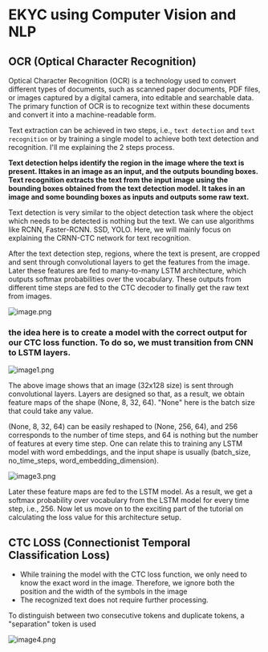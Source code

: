 # EKYC using Computer Vision and NLP

## OCR (Optical Character Recognition)

Optical Character Recognition (OCR) is a technology used to convert different types of
documents, such as scanned paper documents, PDF files, or images captured by a digital
camera, into editable and searchable data. The primary function of OCR is to recognize
text within these documents and convert it into a machine-readable form.

Text extraction can be achieved in two steps, i.e., `text detection` and `text recognition` or by training a single model to achieve both text detection and
recognition. I'll me explaining the 2 steps process.

**Text detection helps identify the region in the image where the text is present. Ittakes in an image as an input, and the outputs bounding boxes.
Text recognition extracts the text from the input image using the bounding boxes
obtained from the text detection model. It takes in an image and some bounding boxes
as inputs and outputs some raw text.**

Text detection is very similar to the object detection task where the object which needs
to be detected is nothing but the text. We can use algorithms like RCNN, Faster-RCNN.
SSD, YOLO. Here, we will mainly focus on explaining the CRNN-CTC network for text
recognition.

After the text detection step, regions, where the text is present, are cropped and sent
through convolutional layers to get the features from the image. Later these features are
fed to many-to-many LSTM architecture, which outputs softmax probabilities over the
vocabulary. These outputs from different time steps are fed to the CTC decoder to finally
get the raw text from images.

![image.png](https://pylessons.com/media/Tutorials/TensorFlow-CAPTCHA-solver/ctc-text-recognition/Text_recognition_model.png)

### the idea here is to create a model with the correct output for our CTC loss function. To do so, we must transition from CNN to LSTM layers.

![image1.png](https://pylessons.com/media/Tutorials/TensorFlow-CAPTCHA-solver/ctc-text-recognition/CNN_feature_extraction.png)

The above image shows that an image (32x128 size) is sent through convolutional layers. Layers are designed so that, as a result, we obtain feature maps of the shape (None, 8, 32, 64). "None" here is the batch size that could take any value.  

(None, 8, 32, 64) can be easily reshaped to (None, 256, 64), and 256 corresponds to the number of time steps, and 64 is nothing but the number of features at every time step. One can relate this to training any LSTM model with word embeddings, and the input shape is usually (batch_size, no_time_steps, word_embedding_dimension).

![image3.png](https://pylessons.com/media/Tutorials/TensorFlow-CAPTCHA-solver/ctc-text-recognition/CNN_to_LSTM.png)

Later these feature maps are fed to the LSTM model. As a result, we get a softmax probability over vocabulary from the LSTM model for every time step, i.e., 256. Now let us move on to the exciting part of the tutorial on calculating the loss value for this architecture setup. 

## CTC LOSS (Connectionist Temporal Classification Loss)

- While training the model with the CTC loss function, we only need to know the exact word in the image. Therefore, we ignore both the position and the width of the symbols in the image 
- The recognized text does not require further processing.

To distinguish between two consecutive tokens and duplicate tokens, a "separation" token is used

![image4.png](https://pylessons.com/media/Tutorials/TensorFlow-CAPTCHA-solver/ctc-text-recognition/CTC_recognition.png)